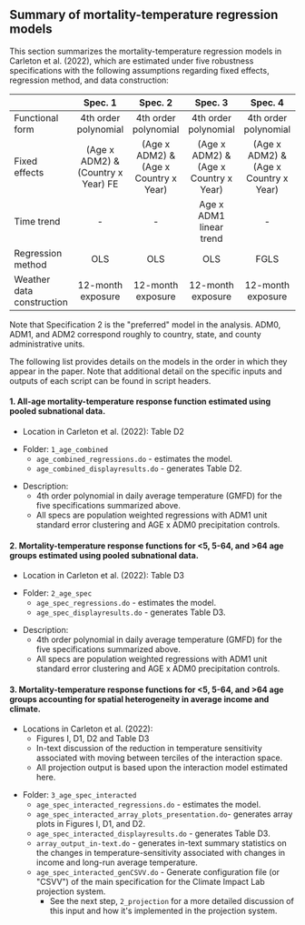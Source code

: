 ## Summary of mortality-temperature regression models

This section summarizes the mortality-temperature regression models in Carleton et al. (2022), which are estimated under five robustness specifications with the following assumptions regarding fixed effects, regression method, and data construction:

|                           |               Spec. 1               |                Spec. 2                 |                Spec. 3                 |                Spec. 4                 |                Spec. 5                 |
| :------------------------ | :---------------------------------: | :------------------------------------: | :------------------------------------: | :------------------------------------: | :------------------------------------: |
| Functional form           |        4th order polynomial         |          4th order polynomial          |          4th order polynomial          |          4th order polynomial          |          4th order polynomial          |
| Fixed effects             | (Age x ADM2)  & (Country x Year) FE | (Age x ADM2)  & (Age x Country x Year) | (Age x ADM2)  & (Age x Country x Year) | (Age x ADM2)  & (Age x Country x Year) | (Age x ADM2)  & (Age x Country x Year) |
| Time trend                |                  -                  |                   -                    |        Age x ADM1 linear trend         |                   -                    |                   -                    |
| Regression method         |                 OLS                 |                  OLS                   |                  OLS                   |                  FGLS                  |                  OLS                   |
| Weather data construction |          12-month exposure          |           12-month exposure            |           12-month exposure            |           12-month exposure            |           13-month exposure            |

Note that Specification 2 is the "preferred" model in the analysis. ADM0, ADM1, and ADM2 correspond roughly to country, state, and county administrative units.

The following list provides details on the models in the order in which they appear in the paper. Note that additional detail on the specific inputs and outputs of each script can be found in script headers.

#### 1. All-age mortality-temperature response function estimated using pooled subnational data.

- Location in Carleton et al. (2022): Table D2

* Folder: `1_age_combined`
  * `age_combined_regressions.do` - estimates the model.
  * `age_combined_displayresults.do` - generates Table D2.

- Description: 
  - 4th order polynomial in daily average temperature (GMFD) for the five specifications summarized above.
  - All specs are population weighted regressions with ADM1 unit standard error clustering and AGE x ADM0 precipitation controls.

#### 2. Mortality-temperature response functions for <5, 5-64, and >64 age groups estimated using pooled subnational data.

- Location in Carleton et al. (2022): Table D3

* Folder: `2_age_spec`
    * `age_spec_regressions.do` - estimates the model.
    * `age_spec_displayresults.do` - generates Table D3.

- Description: 
    - 4th order polynomial in daily average temperature (GMFD) for the five specifications summarized above.
    - All specs are population weighted regressions with ADM1 unit standard error clustering and AGE x ADM0 precipitation controls.

#### 3. Mortality-temperature response functions for <5, 5-64, and >64 age groups accounting for spatial heterogeneity in average income and climate.

- Locations in Carleton et al. (2022): 
    - Figures I, D1, D2 and Table D3
    - In-text discussion of the reduction in temperature sensitivity associated with moving between terciles of the interaction space.
    - All projection output is based upon the interaction model estimated here.

* Folder: `3_age_spec_interacted`
    * `age_spec_interacted_regressions.do` - estimates the model.
    * `age_spec_interacted_array_plots_presentation.do`- generates array plots in Figures I, D1, and D2.
    * `age_spec_interacted_displayresults.do` - generates Table D3.
    * `array_output_in-text.do` - generates in-text summary statistics on the changes in temperature-sensitivity associated with changes in income and long-run average temperature.
    * `age_spec_interacted_genCSVV.do` - Generate configuration file (or "CSVV") of the main specification for the Climate Impact Lab projection system.
        * See the next step, `2_projection` for a more detailed discussion of this input and how it's implemented in the projection system.

